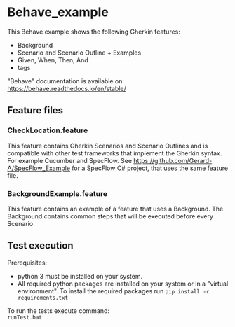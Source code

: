 # Behave_example

This Behave example shows the following Gherkin features:

- Background
- Scenario and Scenario Outline + Examples
- Given, When, Then, And
- tags

"Behave" documentation is available on: https://behave.readthedocs.io/en/stable/

## Feature files

### CheckLocation.feature
This feature contains Gherkin Scenarios and Scenario Outlines and is compatible with other test frameworks that implement the Gherkin syntax.
For example Cucumber and SpecFlow. See https://github.com/Gerard-A/SpecFlow_Example for a SpecFlow C# project, that uses the same feature file.

### BackgroundExample.feature
This feature contains an example of a feature that uses a Background.
The Background contains common steps that will be executed before every Scenario

## Test execution

Prerequisites: 
- python 3 must be installed on your system. 
- All required python packages are installed on your system or in a "virtual environment".
  To install the required packages run `pip install -r requirements.txt`

To run the tests execute command:  
`runTest.bat`